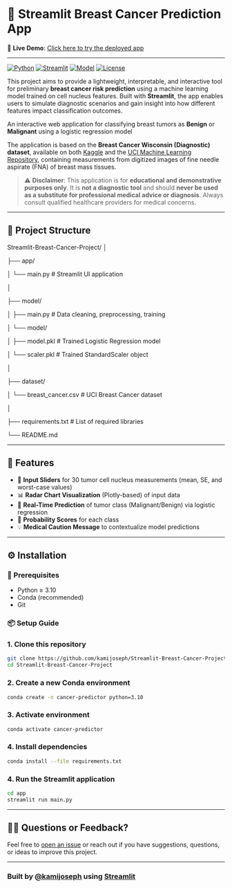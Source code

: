 # 🧠 Streamlit Breast Cancer Prediction App

🔗 **Live Demo**: [Click here to try the deployed app]([https://breast-cancer-prediction-f3wtpgbjzvpvohqysgbefx.streamlit.app/])


---

[![Python](https://img.shields.io/badge/Python-3.10+-blue.svg)](https://www.python.org/)
[![Streamlit](https://img.shields.io/badge/Built%20with-Streamlit-ff4b4b.svg)](https://streamlit.io/)
[![Model](https://img.shields.io/badge/Model-Logistic%20Regression-brightgreen.svg)](https://scikit-learn.org/)
[![License](https://img.shields.io/badge/License-MIT-lightgrey.svg)](LICENSE)


This project aims to provide a lightweight, interpretable, and interactive tool for preliminary **breast cancer risk prediction** using a machine learning model trained on cell nucleus features. Built with **Streamlit**, the app enables users to simulate diagnostic scenarios and gain insight into how different features impact classification outcomes.

An interactive web application for classifying breast tumors as **Benign** or **Malignant** using a logistic regression model

The application is based on the **Breast Cancer Wisconsin (Diagnostic) dataset**, available on both [Kaggle](https://www.kaggle.com/datasets/uciml/breast-cancer-wisconsin-data) and the [UCI Machine Learning Repository](https://archive.ics.uci.edu/ml/datasets/Breast+Cancer+Wisconsin+%28Diagnostic%29), containing measurements from digitized images of fine needle aspirate (FNA) of breast mass tissues.

> ⚠️ **Disclaimer**: This application is for **educational and demonstrative purposes only**. It is **not a diagnostic tool** and should **never be used as a substitute for professional medical advice or diagnosis**. Always consult qualified healthcare providers for medical concerns.



---

## 📁 Project Structure

Streamlit-Breast-Cancer-Project/
│

├── app/

│ └── main.py # Streamlit UI application

│

├── model/

│ ├── main.py # Data cleaning, preprocessing, training

│ └── model/

│ ├── model.pkl # Trained Logistic Regression model

│ └── scaler.pkl # Trained StandardScaler object

│

├── dataset/

│ └── breast_cancer.csv # UCI Breast Cancer dataset

│

├── requirements.txt # List of required libraries

└── README.md


---

## 🚀 Features

- 🔧 **Input Sliders** for 30 tumor cell nucleus measurements (mean, SE, and worst-case values)
- 📊 **Radar Chart Visualization** (Plotly-based) of input data
- 🤖 **Real-Time Prediction** of tumor class (Malignant/Benign) via logistic regression
- 🎯 **Probability Scores** for each class
- 💡 **Medical Caution Message** to contextualize model predictions

---

## ⚙️ Installation

### 🔐 Prerequisites
- Python ≥ 3.10
- Conda (recommended)
- Git


### 📦 Setup Guide

### 1. Clone this repository
```bash
git clone https://github.com/kamijoseph/Streamlit-Breast-Cancer-Project.git
cd Streamlit-Breast-Cancer-Project
```
### 2. Create a new Conda environment
```bash
conda create -n cancer-predictor python=3.10
```
### 3. Activate environment
```bash
conda activate cancer-predictor
```

### 4. Install dependencies
```bash
conda install --file requirements.txt
```

### 4. Run the Streamlit application
```bash
cd app
streamlit run main.py
```

---

## 🙋‍♂️ Questions or Feedback?

Feel free to [open an issue](https://github.com/kamijoseph/Streamlit-Breast-Cancer-Project/issues) or reach out if you have suggestions, questions, or ideas to improve this project.

---

### Built by [@kamijoseph](https://github.com/kamijoseph) using [Streamlit](https://streamlit.io/)
